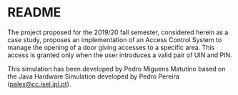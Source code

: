 # README

The project proposed for the 2019/20 fall semester, considered herein as a case study, proposes an implementation of an Access Control System to manage the opening of a door giving accesses to a specific area. 
This access is granted only when the user introduces a valid pair of UIN and PIN. 


This simulation has been developed by Pedro Miguens Matutino based on the Java Hardware Simulation  developed by Pedro Pereira (palex@cc.isel.ipl.pt). 